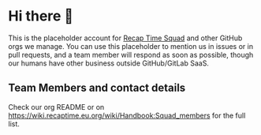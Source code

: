 # Hi there 👋

This is the placeholder account for [Recap Time Squad](https://github.com/RecapTime) and other GitHub orgs we manage. You can use this placeholder to mention us in issues
or in pull requests, and a team member will respond as soon as possible, though our humans have other business outside GitHub/GitLab SaaS.

## Team Members and contact details

Check our org README or on <https://wiki.recaptime.eu.org/wiki/Handbook:Squad_members> for the full list.
